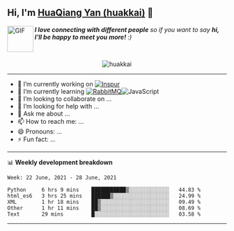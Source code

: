 ## Hi, I'm <a href="https://github.com/huakkai" target="_blank">HuaQiang Yan (huakkai)</a> 👋

<img align="left" alt="GIF" src="https://media.giphy.com/media/LnQjpWaON8nhr21vNW/giphy.gif" width="60" title="Say HI"> <em><b>I love connecting with different people</b> so if you want to say <b>hi, I'll be happy to meet you more!</b> :)</em>

<!--
**huakkai/huakkai** is a ✨ _special_ ✨ repository because its `README.md` (this file) appears on your GitHub profile.

Here are some ideas to get you started:
-->

<br>

<p align="center">
    <img src="https://github-readme-stats.vercel.app/api?username=huakkai&show_icons=true&theme=radical" alt="huakkai" />
</p>

-------

- 🔭 I’m currently working on <a href="https://www.inspur.com"><img alt="Inspur" src="https://img.shields.io/badge/-Inspur-brightgreen" /></a>
- 🌱 I’m currently learning <a href="https://www.rabbitmq.com/"><img alt="RabbitMQ" src="https://img.shields.io/badge/-RabbitMQ-green" /></a><img alt="JavaScript" src="https://img.shields.io/badge/-JavaScript-ff69b4" />
- 👯 I’m looking to collaborate on ...
- 🤔 I’m looking for help with ...
- 💬 Ask me about ...
- 📫 How to reach me: ...
- 😄 Pronouns: ...
- ⚡ Fun fact: ...

-------

📊 **Weekly development breakdown**
<!--START_SECTION:waka-->
```text
Week: 22 June, 2021 - 28 June, 2021

Python     6 hrs 9 mins    ███████████▒░░░░░░░░░░░░░   44.83 % 
html_es6   3 hrs 25 mins   ██████▒░░░░░░░░░░░░░░░░░░   24.99 % 
XML        1 hr 18 mins    ██▒░░░░░░░░░░░░░░░░░░░░░░   09.49 % 
Other      1 hr 11 mins    ██▒░░░░░░░░░░░░░░░░░░░░░░   08.69 % 
Text       29 mins         █░░░░░░░░░░░░░░░░░░░░░░░░   03.58 % 
```
<!--END_SECTION:waka-->

-------
